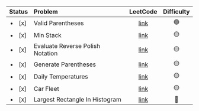 |    Status     | Problem                          |                                LeetCode                                |   Difficulty    |
| :-----------: | :------------------------------- | :--------------------------------------------------------------------: | :-------------: |
| <li>[x] </li> | Valid Parentheses                |        [link](https://leetcode.com/problems/valid-parentheses)         | :green_circle:  |
| <li>[x] </li> | Min Stack                        |            [link](https://leetcode.com/problems/min-stack)             | :yellow_circle: |
| <li>[x] </li> | Evaluate Reverse Polish Notation | [link](https://leetcode.com/problems/evaluate-reverse-polish-notation) | :yellow_circle: |
| <li>[x] </li> | Generate Parentheses             |       [link](https://leetcode.com/problems/generate-parantheses)       | :yellow_circle: |
| <li>[x] </li> | Daily Temperatures               |        [link](https://leetcode.com/problems/daily-temperatures)        | :yellow_circle: |
| <li>[x] </li> | Car Fleet                        |            [link](https://leetcode.com/problems/car-fleet)             | :yellow_circle: |
| <li>[x] </li> | Largest Rectangle In Histogram   |  [link](https://leetcode.com/problems/largest-rectangle-in-histogram)  |  :red_circle:   |
